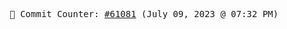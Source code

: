 <p align="center">
    <samp>
        📮 Commit Counter: <a href="https://github.com/Javascript-void0/Javascript-void0/commits/main">#61081</a> (July 09, 2023 @ 07:32 PM)
    </samp>
</p>